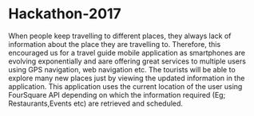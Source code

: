 # Hackathon-2017

When people keep travelling to different places, they always lack of information about the place they are travelling to. Therefore, this encouraged us for a travel guide mobile application as smartphones are evolving exponentially and aare offering great services to multiple users using GPS navigation, web navigation etc. The tourists will be able to explore many new places just by viewing the updated information in the application. This application uses the current location of the user using FourSquare API depending on which the information required (Eg; Restaurants,Events etc) are retrieved and scheduled.
